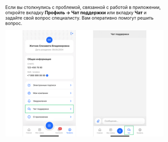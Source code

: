 Если вы столкнулись с проблемой, связанной с работой в приложении, откройте вкладку **Профиль → Чат поддержки** или вкладку **Чат** и задайте свой вопрос специалисту. Вам оперативно помогут решить вопрос.

![](./assets/image16.png)